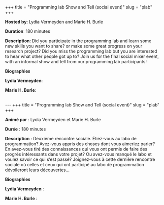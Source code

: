 +++
title = "Programming lab Show and Tell (social event)"
slug = "plab"
+++

**Hosted by**: Lydia Vermeyden and Marie H. Burle

**Duration**: 180 minutes

**Description**: Did you participate in the programming lab and learn some new skills you want to share? or make some great progress on your research project? Did you miss the programming lab but you are interested to hear what other people got up to? Join us for the final social mixer event, with an informal show and tell from our programming lab participants!

**Biographies**

**Lydia Vermeyden**:

**Marie H. Burle**: 

<br>
---
+++
title = "Programming lab Show and Tell (social event)"
slug = "plab"
+++

**Animé par** : Lydia Vermeyden et Marie H. Burle

**Durée** : 180 minutes

**Description** : Deuxième rencontre sociale. Étiez-vous au labo de programmation? Avez-vous appris des choses dont vous aimeriez parler? En avez-vous tiré des connaissances qui vous ont permis de faire des progrès intéressants dans votre projet? Ou avez-vous manqué le labo et voulez savoir ce qui s’est passé? Joignez-vous à cette dernière rencontre sociale où celles et ceux qui ont participé au labo de programmation dévoileront leurs découvertes... 

**Biographies**

**Lydia Vermeyden** :

**Marie H. Burle** :
